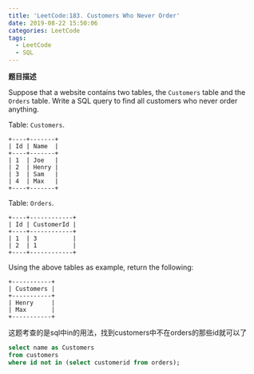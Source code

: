 ```yaml
---
title: 'LeetCode:183. Customers Who Never Order'
date: 2019-08-22 15:50:06
categories: LeetCode
tags:
  - LeetCode
  - SQL
---
```


**题目描述**

Suppose that a website contains two tables, the `Customers` table and the `Orders` table. Write a SQL query to find all customers who never order anything.

Table: `Customers`.

```
+----+-------+
| Id | Name  |
+----+-------+
| 1  | Joe   |
| 2  | Henry |
| 3  | Sam   |
| 4  | Max   |
+----+-------+
```

Table: `Orders`.

```
+----+------------+
| Id | CustomerId |
+----+------------+
| 1  | 3          |
| 2  | 1          |
+----+------------+
```

Using the above tables as example, return the following:

```
+-----------+
| Customers |
+-----------+
| Henry     |
| Max       |
+-----------+
```

<!--more-->



这题考查的是sql中in的用法，找到customers中不在orders的那些id就可以了

```sql
select name as Customers
from customers
where id not in (select customerid from orders);
```


